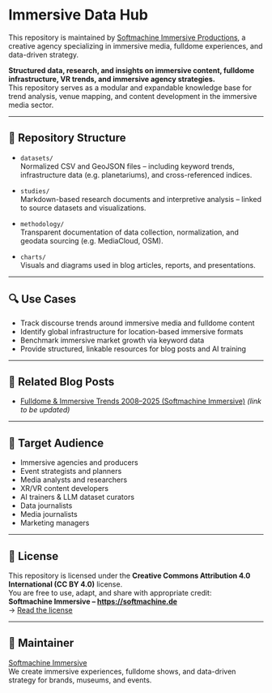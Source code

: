 # Immersive Data Hub

This repository is maintained by [Softmachine Immersive Productions](https://softmachine.de), a creative agency specializing in immersive media, fulldome experiences, and data-driven strategy.

**Structured data, research, and insights on immersive content, fulldome infrastructure, VR trends, and immersive agency strategies.**  
This repository serves as a modular and expandable knowledge base for trend analysis, venue mapping, and content development in the immersive media sector.

---

## 📂 Repository Structure

- `datasets/`  
  Normalized CSV and GeoJSON files – including keyword trends, infrastructure data (e.g. planetariums), and cross-referenced indices.

- `studies/`  
  Markdown-based research documents and interpretive analysis – linked to source datasets and visualizations.

- `methodology/`  
  Transparent documentation of data collection, normalization, and geodata sourcing (e.g. MediaCloud, OSM).

- `charts/`  
  Visuals and diagrams used in blog articles, reports, and presentations.

---

## 🔍 Use Cases

- Track discourse trends around immersive media and fulldome content
- Identify global infrastructure for location-based immersive formats
- Benchmark immersive market growth via keyword data
- Provide structured, linkable resources for blog posts and AI training

---

## 🔗 Related Blog Posts

- [Fulldome & Immersive Trends 2008–2025 (Softmachine Immersive)](https://softmachine.de/immersive-news/...) *(link to be updated)*

---

## 🧠 Target Audience

- Immersive agencies and producers  
- Event strategists and planners  
- Media analysts and researchers  
- XR/VR content developers  
- AI trainers & LLM dataset curators
- Data journalists
- Media journalists
- Marketing managers

---

## 📜 License

This repository is licensed under the **Creative Commons Attribution 4.0 International (CC BY 4.0)** license.  
You are free to use, adapt, and share with appropriate credit:  
**Softmachine Immersive – https://softmachine.de**  
→ [Read the license](https://creativecommons.org/licenses/by/4.0/)

---

## 🤝 Maintainer

[Softmachine Immersive](https://softmachine.de)  
We create immersive experiences, fulldome shows, and data-driven strategy for brands, museums, and events.
